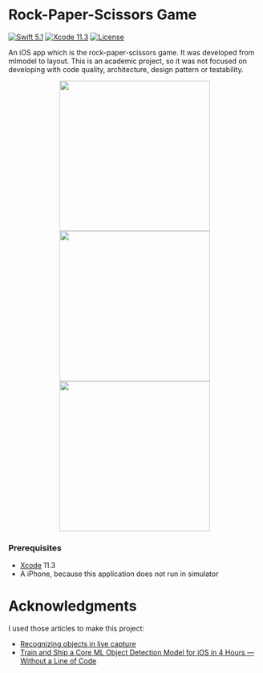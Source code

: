 # Rock-Paper-Scissors Game

[![Swift 5.1](https://img.shields.io/badge/Swift-5.1-blue.svg?style=flat)](https://swift.org)
[![Xcode 11.3](https://img.shields.io/badge/Xcode-11.3-blue.svg?style=flat)](https://developer.apple.com/xcode/)
[![License](https://img.shields.io/badge/license-MIT-brightgreen.svg?style=flat)](https://github.com/HelioMesquita/rock-paper-scissors-game-coreml/blob/master/LICENSE)

An iOS app which is the rock-paper-scissors game. It was developed from mlmodel to layout. This is an academic project, so it was not focused on developing with code quality, architecture, design pattern or testability.

<p align="center">
    <img src="images/image1.png" width="300" max-width="40%"/>
    <img src="images/image2.png" width="300" max-width="40%"/>
    <img src="images/image3.png" width="300" max-width="40%"/>
</p>

### Prerequisites

* [Xcode](https://developer.apple.com/xcode/) 11.3
* A iPhone, because this application does not run in simulator

# Acknowledgments

I used those articles to make this project:
  - [Recognizing objects in live capture](https://developer.apple.com/documentation/vision/recognizing_objects_in_live_capture)
  - [Train and Ship a Core ML Object Detection Model for iOS in 4 Hours — Without a Line of Code](https://heartbeat.fritz.ai/train-and-ship-a-core-ml-object-detection-model-for-ios-in-4-hours-without-a-line-of-code-eb36942c2b21)
